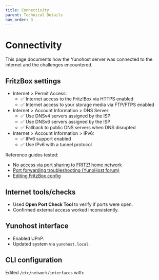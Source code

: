 ```yaml
---
title: Connectivity
parent: Technical Details
nav_order: 3
---
```


# Connectivity

This page documents how the Yunohost server was connected to the internet and the challenges encountered.

## FritzBox settings
- Internet > Permit Access:
  - ✅ Internet access to the Fritz!Box via HTTPS enabled
  - ✅ Internet access to your storage media via FTP/FTPS enabled
- Internet > Account Information > DNS Server:
  - ✅ Use DNSv4 servers assigned by the ISP
  - ✅ Use DNSv6 servers assigned by the ISP
  - ✅ Fallback to public DNS servers when DNS disrupted
- Internet > Account Information > IPv6:
  - ✅ IPv6 support enabled
  - ✅ Use IPv6 with a tunnel protocol

Reference guides tested:
- [No access via port sharing to FRITZ! home network](https://en.avm.de/service/knowledge-base/dok/FRITZ-Box-7490/25_No-access-to-FRITZ-Box-over-the-Internet/)
- [Port forwarding troubleshooting (YunoHost forum)](https://forum.yunohost.org/)
- [Editing FritzBox config](https://online.osba.nl/blog/en/category/fritz/)

## Internet tools/checks
- Used **Open Port Check Tool** to verify if ports were open.
- Confirmed external access worked inconsistently.

## Yunohost interface
- Enabled UPnP.
- Updated system via `yunohost.local`.

## CLI configuration
Edited `/etc/network/interfaces` with:
